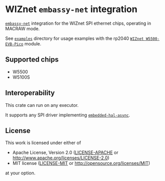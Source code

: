 # WIZnet `embassy-net` integration

[`embassy-net`](https://crates.io/crates/embassy-net) integration for the WIZnet SPI ethernet chips, operating in MACRAW mode.

See [`examples`](https://github.com/embassy-rs/embassy/tree/main/examples/rp) directory for usage examples with the rp2040 [`WIZnet W5500-EVB-Pico`](https://www.wiznet.io/product-item/w5500-evb-pico/) module.

## Supported chips

- W5500
- W5100S

## Interoperability

This crate can run on any executor.

It supports any SPI driver implementing [`embedded-hal-async`](https://crates.io/crates/embedded-hal-async).


## License

This work is licensed under either of

- Apache License, Version 2.0 ([LICENSE-APACHE](LICENSE-APACHE) or
  http://www.apache.org/licenses/LICENSE-2.0)
- MIT license ([LICENSE-MIT](LICENSE-MIT) or http://opensource.org/licenses/MIT)

at your option.
